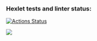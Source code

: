 ### Hexlet tests and linter status:
[![Actions Status](https://github.com/Sboris12/php-project-lvl1/workflows/hexlet-check/badge.svg)](https://github.com/Sboris12/php-project-lvl1/actions)

<a href="https://codeclimate.com/github/codeclimate/codeclimate/maintainability"><img src="https://api.codeclimate.com/v1/badges/a99a88d28ad37a79dbf6/maintainability" /></a>